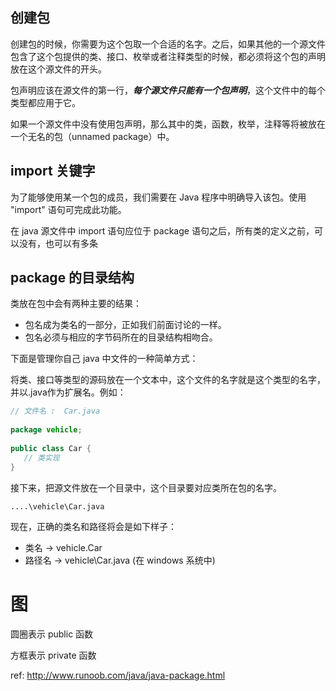## 创建包

创建包的时候，你需要为这个包取一个合适的名字。之后，如果其他的一个源文件包含了这个包提供的类、接口、枚举或者注释类型的时候，都必须将这个包的声明放在这个源文件的开头。

包声明应该在源文件的第一行，***每个源文件只能有一个包声明***，这个文件中的每个类型都应用于它。

如果一个源文件中没有使用包声明，那么其中的类，函数，枚举，注释等将被放在一个无名的包（unnamed package）中。



## import 关键字

为了能够使用某一个包的成员，我们需要在 Java 程序中明确导入该包。使用 "import" 语句可完成此功能。

在 java 源文件中 import 语句应位于 package 语句之后，所有类的定义之前，可以没有，也可以有多条



## package 的目录结构

类放在包中会有两种主要的结果：

- 包名成为类名的一部分，正如我们前面讨论的一样。
- 包名必须与相应的字节码所在的目录结构相吻合。

下面是管理你自己 java 中文件的一种简单方式：

将类、接口等类型的源码放在一个文本中，这个文件的名字就是这个类型的名字，并以.java作为扩展名。例如：

```java
// 文件名 :  Car.java
 
package vehicle;
 
public class Car {
   // 类实现  
}
```

接下来，把源文件放在一个目录中，这个目录要对应类所在包的名字。

```
....\vehicle\Car.java
```

现在，正确的类名和路径将会是如下样子：

- 类名 -> vehicle.Car
- 路径名 -> vehicle\Car.java (在 windows 系统中)



# 图

圆圈表示 public 函数

方框表示 private 函数



ref: http://www.runoob.com/java/java-package.html
